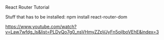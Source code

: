 React Router Tutorial

Stuff that has to be installed:
npm install react-router-dom

https://www.youtube.com/watch?v=Law7wfdg_ls&list=PLDyQo7g0_nsVHmyZZpVJyFn5ojlboVEhE&index=3